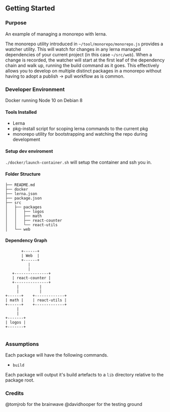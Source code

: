 ## Getting Started

### Purpose

An example of managing a monorepo with lerna.

The monorepo utility introduced in `~/tool/monorepo/monorepo.js` provides a watcher utility.
This will watch for changes in any lerna managed dependencies of your current project (in this case `~/src/web`).
When a change is recorded, the watcher will start at the first leaf of the dependency chain and walk up, running the build command as it goes.
This effectively allows you to develop on multiple distinct packages in a monorepo without having to adopt a publish -> pull workflow as is common.

### Developer Environment

Docker running Node 10 on Debian 8

#### Tools Installed

- Lerna
- pkg-install script for scoping lerna commands to the current pkg
- monorepo utility for bootstrapping and watching the repo during development 

#### Setup dev enviroment

`./docker/launch-container.sh` will setup the container and ssh you in.

#### Folder Structure

```
├── README.md
├── docker
├── lerna.json
├── package.json
├── src
│   ├── packages
│   │   ├── logos
│   │   ├── math
│   │   ├── react-counter
│   │   └── react-utils
│   └── web
```

#### Dependency Graph

```
       +------+
       | Web  |
       +------+
          |
          |
   +---------------+
   | react-counter |
   +---------------+
     |         |
     |         |
+------+    +-------------+
| math |    | react-utils |
+------+    +-------------+
     |
     |
+-------+
| logos |
+-------+


```

### Assumptions

Each package will have the following commands.

- `build`

Each package will output it's build artefacts to a `lib` directory relative to the package root.


### Credits
@tomjrob for the brainwave
@davidhooper for the testing ground
